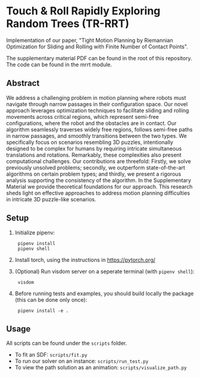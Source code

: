 # Touch & Roll Rapidly Exploring Random Trees (TR-RRT) #

Implementation of our paper, "Tight Motion Planning by Riemannian Optimization for Sliding and Rolling with Finite Number of Contact Points". 

The supplementary material PDF can be found in the root of this repository.
The code can be found in the mrrt module.

## Abstract ##

We address a challenging problem in motion planning where robots must navigate through narrow passages in their configuration space. 
Our novel approach leverages optimization techniques to facilitate sliding and rolling movements across critical regions, 
which represent semi-free configurations, where the robot and the obstacles are in contact. 
Our algorithm seamlessly traverses widely free regions, follows semi-free paths in narrow passages, 
and smoothly transitions between the two types. We specifically focus on scenarios resembling 3D puzzles, 
intentionally designed to be complex for humans by requiring intricate simultaneous translations and rotations. 
Remarkably, these complexities also present computational challenges. Our contributions are threefold: 
Firstly, we solve previously unsolved problems; secondly, we outperform state-of-the-art algorithms on certain problem types; 
and thirdly, we present a rigorous analysis supporting the consistency of the algorithm. 
In the Supplementary Material we provide theoretical foundations for our approach.
This research sheds light on effective approaches to address motion planning difficulties in intricate 3D puzzle-like scenarios.

## Setup ##


1. Initialize pipenv:

        pipenv install
        pipenv shell

2. Install torch, using the instructions in <https://pytorch.org/>

3. (Optional) Run visdom server on a seperate terminal (with `pipenv shell`):

        visdom

4. Before running tests and examples, you should build locally the package (this can be done only once):

        pipenv install -e .


## Usage ##

All scripts can be found under the `scripts` folder.

* To fit an SDF: `scripts/fit.py`
* To run our solver on an instance: `scripts/run_test.py`
* To view the path solution as an animation: `scripts/visualize_path.py`